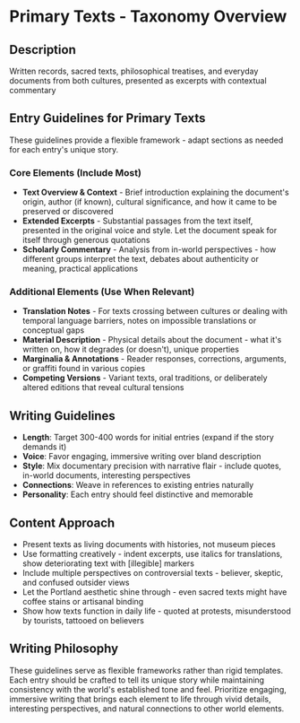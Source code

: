 # Primary Texts - Taxonomy Overview

## Description
Written records, sacred texts, philosophical treatises, and everyday documents from both cultures, presented as excerpts with contextual commentary

## Entry Guidelines for Primary Texts
These guidelines provide a flexible framework - adapt sections as needed for each entry's unique story.

### Core Elements (Include Most)
- **Text Overview & Context** - Brief introduction explaining the document's origin, author (if known), cultural significance, and how it came to be preserved or discovered
- **Extended Excerpts** - Substantial passages from the text itself, presented in the original voice and style. Let the document speak for itself through generous quotations
- **Scholarly Commentary** - Analysis from in-world perspectives - how different groups interpret the text, debates about authenticity or meaning, practical applications

### Additional Elements (Use When Relevant)
- **Translation Notes** - For texts crossing between cultures or dealing with temporal language barriers, notes on impossible translations or conceptual gaps
- **Material Description** - Physical details about the document - what it's written on, how it degrades (or doesn't), unique properties
- **Marginalia & Annotations** - Reader responses, corrections, arguments, or graffiti found in various copies
- **Competing Versions** - Variant texts, oral traditions, or deliberately altered editions that reveal cultural tensions

## Writing Guidelines
- **Length**: Target 300-400 words for initial entries (expand if the story demands it)
- **Voice**: Favor engaging, immersive writing over bland description
- **Style**: Mix documentary precision with narrative flair - include quotes, in-world documents, interesting perspectives
- **Connections**: Weave in references to existing entries naturally
- **Personality**: Each entry should feel distinctive and memorable

## Content Approach
- Present texts as living documents with histories, not museum pieces
- Use formatting creatively - indent excerpts, use italics for translations, show deteriorating text with [illegible] markers
- Include multiple perspectives on controversial texts - believer, skeptic, and confused outsider views
- Let the Portland aesthetic shine through - even sacred texts might have coffee stains or artisanal binding
- Show how texts function in daily life - quoted at protests, misunderstood by tourists, tattooed on believers

## Writing Philosophy
These guidelines serve as flexible frameworks rather than rigid templates. Each entry should be crafted to tell its unique story while maintaining consistency with the world's established tone and feel. Prioritize engaging, immersive writing that brings each element to life through vivid details, interesting perspectives, and natural connections to other world elements.
